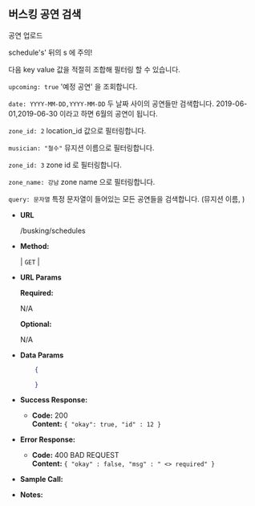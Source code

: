**버스킹 공연 검색**
----
  공연 업로드
  
  schedule's' 뒤의 s 에 주의!
    
  다음 key value 값을 적절히 조합해 필터링 할 수 있습니다.
  
  `upcoming: true` '예정 공연' 을 조회합니다.
  
  `date: YYYY-MM-DD,YYYY-MM-DD` 두 날짜 사이의 공연들만 검색합니다. 2019-06-01,2019-06-30 이라고 하면 6월의 공연이 됩니다.
  
  `zone_id: 2` location_id 값으로 필터링합니다.
  
  `musician: "철수"` 뮤지션 이름으로 필터링합니다.
  
  `zone_id: 3` zone id 로 필터링합니다.
  
  `zone_name: 강남` zone name 으로 필터링합니다.
  
  `query: 문자열` 특정 문자열이 들어있는 모든 공연들을 검색합니다. (뮤지션 이름, )
    
* **URL**

  /busking/schedules

* **Method:**
  
  | `GET` |
  
*  **URL Params** 

   **Required:**
 
   N/A

   **Optional:**
 
   N/A

* **Data Params**

  ```json
      {
          
      }
  ```

* **Success Response:**
  
  * **Code:** 200 <br />
    **Content:** `{ "okay": true, "id" : 12 }`
 
* **Error Response:**


  * **Code:** 400 BAD REQUEST <br />
    **Content:** `{ "okay" : false, "msg" : " <> required" }`

* **Sample Call:**


* **Notes:**

